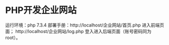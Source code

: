 # PHP开发企业网站
运行环境：php 7.3.4
部署手册：http://localhost/企业网站/首页.php 进入前端页面；
         http://localhost/企业网站/log.php 登入进入后端页面（账号密码同为root）。
